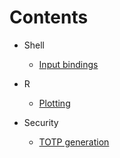 # Contents

- Shell
  - [Input bindings](shell/bindings.md)

- R
  - [Plotting](r/plotting.md) 

- Security
  - [TOTP generation](security/otp.md)
